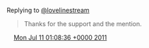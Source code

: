 Replying to [@lovelinestream](https://twitter.com/lovelinestream/status/80503413896519681)

> Thanks for the support and the mention\.

<img src="../../media/tweet.ico" width="12" /> [Mon Jul 11 01:08:36 +0000 2011](https://twitter.com/timwasson/status/90225946258456577)
